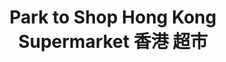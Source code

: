 ---
title: "Park to Shop Hong Kong Supermarket 香港 超市"
url: /chicago/park-to-shop-hong-kong-supermarket-xiang-gang-chao-shi/
shop: supermarket
---